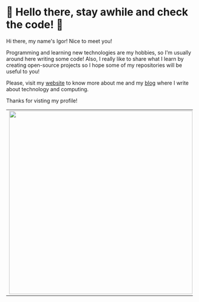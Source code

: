 # 👋 Hello there, stay awhile and check the code!  🦊

Hi there, my name's Igor! Nice to meet you!
 
Programming and learning new technologies are my hobbies, so I'm usually around here writing some code! Also, I really like to share what I learn by creating open-source projects so I hope some of my repositories will be useful to you!
 
Please, visit my [website](https://www.ipeternella.com/) to know more about me and my [blog](https://www.ipeternella.com/blog) where I write about technology and computing.
 
Thanks for visting my profile!

<center>
<table>
  <tr>
      <td><img width="495px" align="left" src="https://github-readme-stats.vercel.app/api?username=ipeternella&theme=chartreuse-dark&hide_border=true" /></td>
      <td><img width="400px" align="left" src="https://github-readme-stats.vercel.app/api/top-langs/?username=ipeternella&hide=emacs%20lisp,java,javascript,jupyter%20notebook&layout=compact&hide_border=true&theme=chartreuse-dark" /></td>
  </tr>
</table>
</center>
